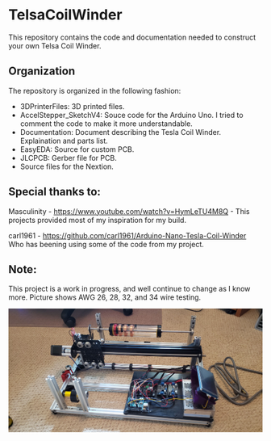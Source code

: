 # TelsaCoilWinder

This repository contains the code and documentation needed to construct your own Telsa Coil Winder.    


## Organization

The repository is organized in the following fashion:
- 3DPrinterFiles:  3D printed files.
- AccelStepper_SketchV4:  Souce code for the Arduino Uno.  I tried to comment the code to make it more understandable.  
- Documentation:  Document describing the Tesla Coil Winder.  Explaination and parts list.
- EasyEDA: Source for custom PCB.
- JLCPCB:  Gerber file for PCB.
- Source files for the Nextion.

## Special thanks to:

Masculinity -  https://www.youtube.com/watch?v=HymLeTU4M8Q - This projects provided most of my inspiration for my build.

carl1961 - https://github.com/carl1961/Arduino-Nano-Tesla-Coil-Winder   Who has beening using some of the code from my project.

## Note:

This project is a work in progress, and well continue to change as I know more.  Picture shows AWG 26, 28, 32, and 34 wire testing.


![Alt text](/Images/CoilWinder.jpg)

